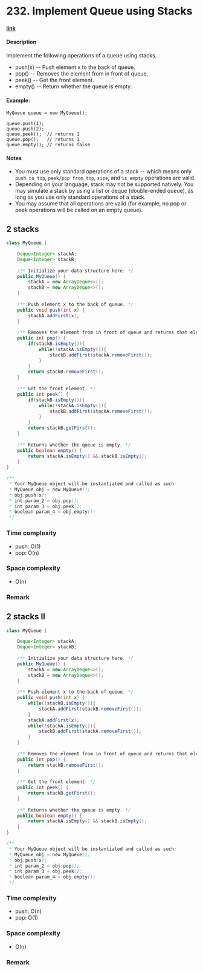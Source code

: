 # 232. Implement Queue using Stacks

#### [link](https://leetcode.com/problems/implement-queue-using-stacks/)

#### Description
Implement the following operations of a queue using stacks.

* push(x) -- Push element x to the back of queue.
* pop() -- Removes the element from in front of queue.
* peek() -- Get the front element.
* empty() -- Return whether the queue is empty.

#### Example:
```
MyQueue queue = new MyQueue();

queue.push(1);
queue.push(2);  
queue.peek();  // returns 1
queue.pop();   // returns 1
queue.empty(); // returns false
```

#### Notes
* You must use only standard operations of a stack -- which means only `push to top`, `peek/pop from top`, `size`, and `is empty` operations are valid.
* Depending on your language, stack may not be supported natively. You may simulate a stack by using a list or deque (double-ended queue), as long as you use only standard operations of a stack.
* You may assume that all operations are valid (for example, no pop or peek operations will be called on an empty queue).

## 2 stacks
```java
class MyQueue {

    Deque<Integer> stackA;
    Deque<Integer> stackB;
    
    /** Initialize your data structure here. */
    public MyQueue() {
        stackA = new ArrayDeque<>();
        stackB = new ArrayDeque<>();
    }
    
    /** Push element x to the back of queue. */
    public void push(int x) {
        stackA.addFirst(x);
    }
    
    /** Removes the element from in front of queue and returns that element. */
    public int pop() {
        if(stackB.isEmpty()){
            while(!stackA.isEmpty()){
                stackB.addFirst(stackA.removeFirst());
            }
        }
        return stackB.removeFirst();
    }
    
    /** Get the front element. */
    public int peek() {
        if(stackB.isEmpty()){
            while(!stackA.isEmpty()){
                stackB.addFirst(stackA.removeFirst());
            }
        }
        return stackB.getFirst();
    }
    
    /** Returns whether the queue is empty. */
    public boolean empty() {
        return stackA.isEmpty() && stackB.isEmpty();
    }
}

/**
 * Your MyQueue object will be instantiated and called as such:
 * MyQueue obj = new MyQueue();
 * obj.push(x);
 * int param_2 = obj.pop();
 * int param_3 = obj.peek();
 * boolean param_4 = obj.empty();
 */
```
### Time complexity
* push: O(1)
* pop: O(n)
### Space complexity
* O(n)
### Remark

## 2 stacks II
```java
class MyQueue {

    Deque<Integer> stackA;
    Deque<Integer> stackB;
    
    /** Initialize your data structure here. */
    public MyQueue() {
        stackA = new ArrayDeque<>();
        stackB = new ArrayDeque<>();
    }
    
    /** Push element x to the back of queue. */
    public void push(int x) {
        while(!stackB.isEmpty()){
            stackA.addFirst(stackB.removeFirst());
        }
        stackA.addFirst(x);
        while(!stackA.isEmpty()){
            stackB.addFirst(stackA.removeFirst());
        }
    }
    
    /** Removes the element from in front of queue and returns that element. */
    public int pop() {
        return stackB.removeFirst();
    }
    
    /** Get the front element. */
    public int peek() {
        return stackB.getFirst();
    }
    
    /** Returns whether the queue is empty. */
    public boolean empty() {
        return stackA.isEmpty() && stackB.isEmpty();
    }
}

/**
 * Your MyQueue object will be instantiated and called as such:
 * MyQueue obj = new MyQueue();
 * obj.push(x);
 * int param_2 = obj.pop();
 * int param_3 = obj.peek();
 * boolean param_4 = obj.empty();
 */
 ```
 ### Time complexity
* push: O(n)
* pop: O(1)
### Space complexity
* O(n)
### Remark